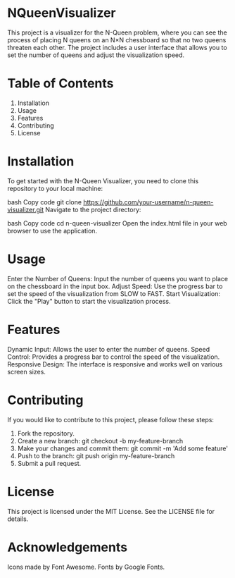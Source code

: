 # NQueenVisualizer

This project is a visualizer for the N-Queen problem, where you can see the process of placing N queens on an N×N chessboard so that no two queens threaten each other. The project includes a user interface that allows you to set the number of queens and adjust the visualization speed.

# Table of Contents
1. Installation
2. Usage
3. Features
4. Contributing
5. License

# Installation
To get started with the N-Queen Visualizer, you need to clone this repository to your local machine:

bash
Copy code
git clone https://github.com/your-username/n-queen-visualizer.git
Navigate to the project directory:

bash
Copy code
cd n-queen-visualizer
Open the index.html file in your web browser to use the application.

# Usage
Enter the Number of Queens: Input the number of queens you want to place on the chessboard in the input box.
Adjust Speed: Use the progress bar to set the speed of the visualization from SLOW to FAST.
Start Visualization: Click the "Play" button to start the visualization process.

# Features
Dynamic Input: Allows the user to enter the number of queens.
Speed Control: Provides a progress bar to control the speed of the visualization.
Responsive Design: The interface is responsive and works well on various screen sizes.

# Contributing
If you would like to contribute to this project, please follow these steps:

1. Fork the repository.
2. Create a new branch: git checkout -b my-feature-branch
3. Make your changes and commit them: git commit -m 'Add some feature'
4. Push to the branch: git push origin my-feature-branch
5. Submit a pull request.

# License
This project is licensed under the MIT License. See the LICENSE file for details.

# Acknowledgements
Icons made by Font Awesome.
Fonts by Google Fonts.
